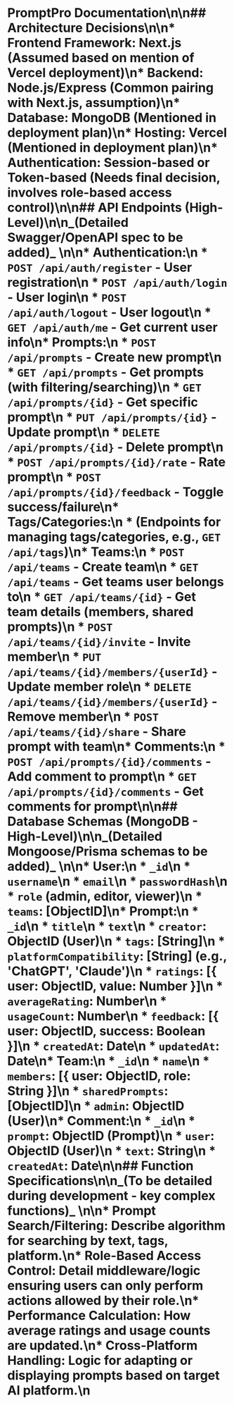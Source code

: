 # PromptPro Documentation\n\n## Architecture Decisions\n\n*   **Frontend Framework:** Next.js (Assumed based on mention of Vercel deployment)\n*   **Backend:** Node.js/Express (Common pairing with Next.js, assumption)\n*   **Database:** MongoDB (Mentioned in deployment plan)\n*   **Hosting:** Vercel (Mentioned in deployment plan)\n*   **Authentication:** Session-based or Token-based (Needs final decision, involves role-based access control)\n\n## API Endpoints (High-Level)\n\n_(Detailed Swagger/OpenAPI spec to be added)_ \n\n*   **Authentication:**\n    *   `POST /api/auth/register` - User registration\n    *   `POST /api/auth/login` - User login\n    *   `POST /api/auth/logout` - User logout\n    *   `GET /api/auth/me` - Get current user info\n*   **Prompts:**\n    *   `POST /api/prompts` - Create new prompt\n    *   `GET /api/prompts` - Get prompts (with filtering/searching)\n    *   `GET /api/prompts/{id}` - Get specific prompt\n    *   `PUT /api/prompts/{id}` - Update prompt\n    *   `DELETE /api/prompts/{id}` - Delete prompt\n    *   `POST /api/prompts/{id}/rate` - Rate prompt\n    *   `POST /api/prompts/{id}/feedback` - Toggle success/failure\n*   **Tags/Categories:**\n    *   (Endpoints for managing tags/categories, e.g., `GET /api/tags`)\n*   **Teams:**\n    *   `POST /api/teams` - Create team\n    *   `GET /api/teams` - Get teams user belongs to\n    *   `GET /api/teams/{id}` - Get team details (members, shared prompts)\n    *   `POST /api/teams/{id}/invite` - Invite member\n    *   `PUT /api/teams/{id}/members/{userId}` - Update member role\n    *   `DELETE /api/teams/{id}/members/{userId}` - Remove member\n    *   `POST /api/teams/{id}/share` - Share prompt with team\n*   **Comments:**\n    *   `POST /api/prompts/{id}/comments` - Add comment to prompt\n    *   `GET /api/prompts/{id}/comments` - Get comments for prompt\n\n## Database Schemas (MongoDB - High-Level)\n\n_(Detailed Mongoose/Prisma schemas to be added)_ \n\n*   **User:**\n    *   `_id`\n    *   `username`\n    *   `email`\n    *   `passwordHash`\n    *   `role` (admin, editor, viewer)\n    *   `teams`: \[ObjectID]\n*   **Prompt:**\n    *   `_id`\n    *   `title`\n    *   `text`\n    *   `creator`: ObjectID (User)\n    *   `tags`: \[String]\n    *   `platformCompatibility`: \[String] (e.g., 'ChatGPT', 'Claude')\n    *   `ratings`: \[{ user: ObjectID, value: Number }]\n    *   `averageRating`: Number\n    *   `usageCount`: Number\n    *   `feedback`: \[{ user: ObjectID, success: Boolean }]\n    *   `createdAt`: Date\n    *   `updatedAt`: Date\n*   **Team:**\n    *   `_id`\n    *   `name`\n    *   `members`: \[{ user: ObjectID, role: String }]\n    *   `sharedPrompts`: \[ObjectID]\n    *   `admin`: ObjectID (User)\n*   **Comment:**\n    *   `_id`\n    *   `prompt`: ObjectID (Prompt)\n    *   `user`: ObjectID (User)\n    *   `text`: String\n    *   `createdAt`: Date\n\n## Function Specifications\n\n_(To be detailed during development - key complex functions)_ \n\n*   **Prompt Search/Filtering:** Describe algorithm for searching by text, tags, platform.\n*   **Role-Based Access Control:** Detail middleware/logic ensuring users can only perform actions allowed by their role.\n*   **Performance Calculation:** How average ratings and usage counts are updated.\n*   **Cross-Platform Handling:** Logic for adapting or displaying prompts based on target AI platform.\n 